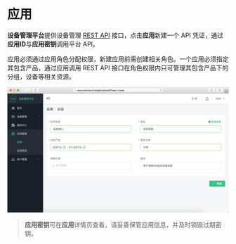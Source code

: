 # 应用

**设备管理平台**提供设备管理 [REST API](../rest/rest.md) 接口，点击**应用**新建一个 API 凭证，通过**应用ID**与**应用密钥**调用平台 API。

应用必须通过应用角色分配权限，新建应用前需创建相关角色。一个应用必须指定其包含产品，通过应用调用 REST API 接口在角色权限内只可管理其包含产品下的分组，设备等相关资源。

![](/assets/app_details.png)

> **应用密钥**可在**应用**详情页查看，请妥善保管应用信息，并及时销毁过期密钥。
